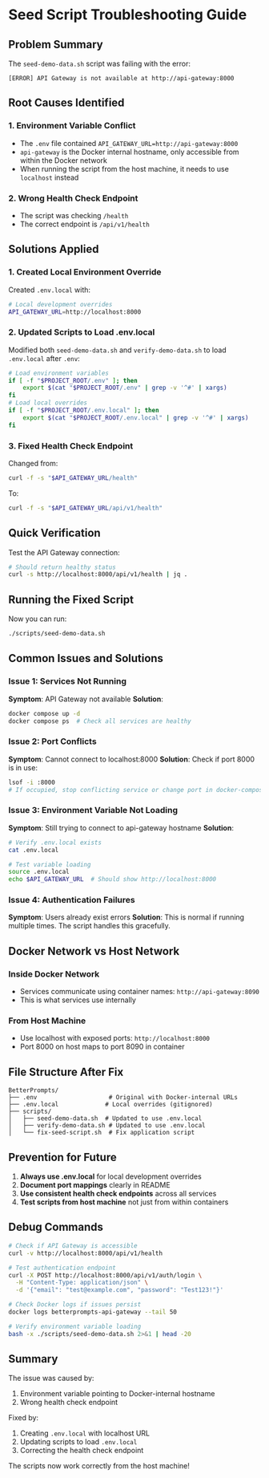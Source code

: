 # Seed Script Troubleshooting Guide

## Problem Summary

The `seed-demo-data.sh` script was failing with the error:
```
[ERROR] API Gateway is not available at http://api-gateway:8000
```

## Root Causes Identified

### 1. **Environment Variable Conflict**
- The `.env` file contained `API_GATEWAY_URL=http://api-gateway:8000`
- `api-gateway` is the Docker internal hostname, only accessible from within the Docker network
- When running the script from the host machine, it needs to use `localhost` instead

### 2. **Wrong Health Check Endpoint**
- The script was checking `/health` 
- The correct endpoint is `/api/v1/health`

## Solutions Applied

### 1. **Created Local Environment Override**
Created `.env.local` with:
```bash
# Local development overrides
API_GATEWAY_URL=http://localhost:8000
```

### 2. **Updated Scripts to Load .env.local**
Modified both `seed-demo-data.sh` and `verify-demo-data.sh` to load `.env.local` after `.env`:
```bash
# Load environment variables
if [ -f "$PROJECT_ROOT/.env" ]; then
    export $(cat "$PROJECT_ROOT/.env" | grep -v '^#' | xargs)
fi
# Load local overrides
if [ -f "$PROJECT_ROOT/.env.local" ]; then
    export $(cat "$PROJECT_ROOT/.env.local" | grep -v '^#' | xargs)
fi
```

### 3. **Fixed Health Check Endpoint**
Changed from:
```bash
curl -f -s "$API_GATEWAY_URL/health"
```
To:
```bash
curl -f -s "$API_GATEWAY_URL/api/v1/health"
```

## Quick Verification

Test the API Gateway connection:
```bash
# Should return healthy status
curl -s http://localhost:8000/api/v1/health | jq .
```

## Running the Fixed Script

Now you can run:
```bash
./scripts/seed-demo-data.sh
```

## Common Issues and Solutions

### Issue 1: Services Not Running
**Symptom**: API Gateway not available
**Solution**: 
```bash
docker compose up -d
docker compose ps  # Check all services are healthy
```

### Issue 2: Port Conflicts
**Symptom**: Cannot connect to localhost:8000
**Solution**: Check if port 8000 is in use:
```bash
lsof -i :8000
# If occupied, stop conflicting service or change port in docker-compose.yml
```

### Issue 3: Environment Variable Not Loading
**Symptom**: Still trying to connect to api-gateway hostname
**Solution**: 
```bash
# Verify .env.local exists
cat .env.local

# Test variable loading
source .env.local
echo $API_GATEWAY_URL  # Should show http://localhost:8000
```

### Issue 4: Authentication Failures
**Symptom**: Users already exist errors
**Solution**: This is normal if running multiple times. The script handles this gracefully.

## Docker Network vs Host Network

### Inside Docker Network
- Services communicate using container names: `http://api-gateway:8090`
- This is what services use internally

### From Host Machine
- Use localhost with exposed ports: `http://localhost:8000`
- Port 8000 on host maps to port 8090 in container

## File Structure After Fix

```
BetterPrompts/
├── .env                    # Original with Docker-internal URLs
├── .env.local             # Local overrides (gitignored)
├── scripts/
│   ├── seed-demo-data.sh  # Updated to use .env.local
│   ├── verify-demo-data.sh # Updated to use .env.local
│   └── fix-seed-script.sh  # Fix application script
```

## Prevention for Future

1. **Always use .env.local** for local development overrides
2. **Document port mappings** clearly in README
3. **Use consistent health check endpoints** across all services
4. **Test scripts from host machine** not just from within containers

## Debug Commands

```bash
# Check if API Gateway is accessible
curl -v http://localhost:8000/api/v1/health

# Test authentication endpoint
curl -X POST http://localhost:8000/api/v1/auth/login \
  -H "Content-Type: application/json" \
  -d '{"email": "test@example.com", "password": "Test123!"}'

# Check Docker logs if issues persist
docker logs betterprompts-api-gateway --tail 50

# Verify environment variable loading
bash -x ./scripts/seed-demo-data.sh 2>&1 | head -20
```

## Summary

The issue was caused by:
1. Environment variable pointing to Docker-internal hostname
2. Wrong health check endpoint

Fixed by:
1. Creating `.env.local` with localhost URL
2. Updating scripts to load `.env.local`
3. Correcting the health check endpoint

The scripts now work correctly from the host machine!